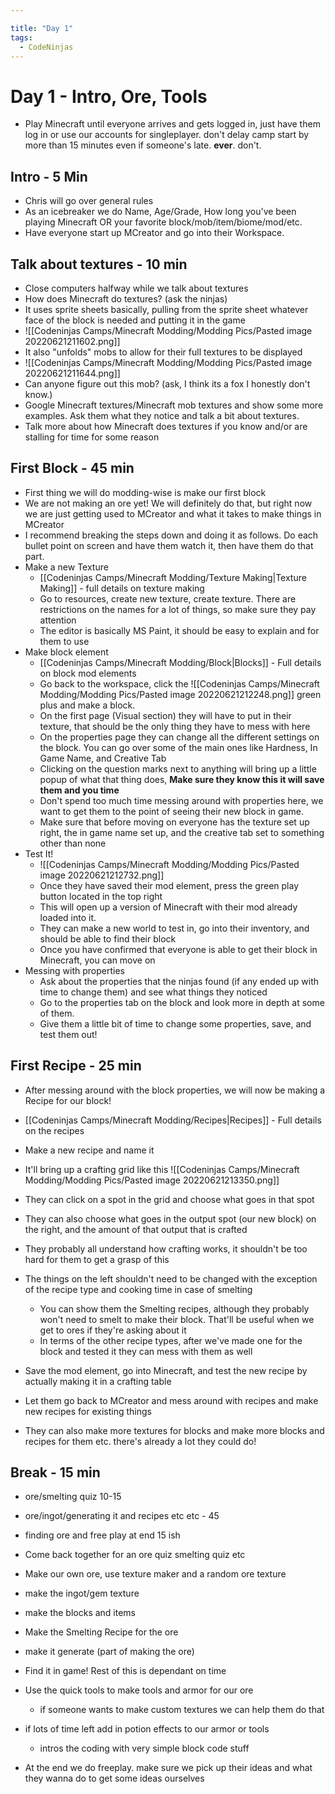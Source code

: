 ```yaml
---

title: "Day 1"
tags:
  - CodeNinjas
---
```

# Day 1 - Intro, Ore, Tools
- Play Minecraft until everyone arrives and gets logged in, just have them log in or use our accounts for singleplayer. don't delay camp start by more than 15 minutes even if someone's late. **ever**. don't.
## Intro - 5 Min
- Chris will go over general rules
- As an icebreaker we do Name, Age/Grade, How long you've been playing Minecraft OR your favorite block/mob/item/biome/mod/etc.
- Have everyone start up MCreator and go into their Workspace.

## Talk about textures - 10 min
-  Close computers halfway while we talk about textures
- How does Minecraft do textures? (ask the ninjas)
- It uses sprite sheets basically, pulling from the sprite sheet whatever face of the block is needed and putting it in the game
- ![[Codeninjas Camps/Minecraft Modding/Modding Pics/Pasted image 20220621211602.png]]
- It also "unfolds" mobs to allow for their full textures to be displayed
- ![[Codeninjas Camps/Minecraft Modding/Modding Pics/Pasted image 20220621211644.png]]
- Can anyone figure out this mob? (ask, I think its a fox I honestly don't know.)
- Google Minecraft textures/Minecraft mob textures and show some more examples. Ask them what they notice and talk a bit about textures.
- Talk more about how Minecraft does textures if you know and/or are stalling for time for some reason

## First Block - 45 min
- First thing we will do modding-wise is make our first block
- We are not making an ore yet! We will definitely do that, but right now we are just getting used to MCreator and what it takes to make things in MCreator
- I recommend breaking the steps down and doing it as follows. Do each bullet point on screen and have them watch it, then have them do that part.
- Make a new Texture
	- [[Codeninjas Camps/Minecraft Modding/Texture Making|Texture Making]] - full details on texture making
	- Go to resources, create new texture, create texture. There are restrictions on the names for a lot of things, so make sure they pay attention
	- The editor is basically MS Paint, it should be easy to explain and for them to use
- Make block element
	- [[Codeninjas Camps/Minecraft Modding/Block|Blocks]] - Full details on block mod elements
	- Go back to the workspace, click the ![[Codeninjas Camps/Minecraft Modding/Modding Pics/Pasted image 20220621212248.png]] green plus and make a block. 
	- On the first page (Visual section) they will have to put in their texture, that should be the only thing they have to mess with here
	- On the properties page they can change all the different settings on the block. You can go over some of the main ones like Hardness, In Game Name, and Creative Tab
	- Clicking on the question marks next to anything will bring up a little popup of what that thing does, **Make sure they know this it will save them and you time**
	- Don't spend too much time messing around with properties here, we want to get them to the point of seeing their new block in game. 
	- Make sure that before moving on everyone has the texture set up right, the in game name set up, and the creative tab set to something other than none
- Test It!
	- ![[Codeninjas Camps/Minecraft Modding/Modding Pics/Pasted image 20220621212732.png]]
	- Once they have saved their mod element, press the green play button located in the top right
	- This will open up a version of Minecraft with their mod already loaded into it.
	- They can make a new world to test in, go into their inventory, and should be able to find their block
	- Once you have confirmed that everyone is able to get their block in Minecraft, you can move on
- Messing with properties
	- Ask about the properties that the ninjas found (if any ended up with time to change them) and see what things they noticed
	- Go to the properties tab on the block and look more in depth at some of them.
	- Give them a little bit of time to change some properties, save, and test them out!

## First Recipe - 25 min
- After messing around with the block properties, we will now be making a Recipe for our block!
- [[Codeninjas Camps/Minecraft Modding/Recipes|Recipes]] - Full details on the recipes
- Make a new recipe and name it
- It'll bring up a crafting grid like this 
![[Codeninjas Camps/Minecraft Modding/Modding Pics/Pasted image 20220621213350.png]]
- They can click on a spot in the grid and choose what goes in that spot
- They can also choose what goes in the output spot (our new block) on the right, and the amount of that output that is crafted
- They probably all understand how crafting works, it shouldn't be too hard for them to get a grasp of this
- The things on the left shouldn't need to be changed with the exception of the recipe type and cooking time in case of smelting
	- You can show them the Smelting recipes, although they probably won't need to smelt to make their block. That'll be useful when we get to ores if they're asking about it
	- In terms of the other recipe types, after we've made one for the block and tested it they can mess with them as well
- Save the mod element, go into Minecraft, and test the new recipe by actually making it in a crafting table

- Let them go back to MCreator and mess around with recipes and make new recipes for existing things
- They can also make more textures for blocks and make more blocks and recipes for them etc. there's already a lot they could do!

## Break - 15 min

- ore/smelting quiz 10-15
- ore/ingot/generating it and recipes etc etc - 45
- finding ore and free play at end 15 ish



- Come back together for an ore quiz smelting quiz etc
- Make our own ore, use texture maker and a random ore texture
- make the ingot/gem texture
- make the blocks and items
- Make the Smelting Recipe for the ore
- make it generate (part of making the ore)
- Find it in game!
  Rest of this is dependant on time
- Use the quick tools to make tools and armor for our ore
  - if someone wants to make custom textures we can help them do that
- if lots of time left add in potion effects to our armor or tools
  - intros the coding with very simple block code stuff
- At the end we do freeplay. make sure we pick up their ideas and what they wanna do to get some ideas ourselves

